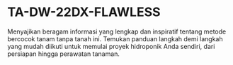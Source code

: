 # TA-DW-22DX-FLAWLESS
Menyajikan beragam informasi yang lengkap dan inspiratif tentang metode bercocok tanam tanpa tanah ini. Temukan panduan langkah demi langkah yang mudah diikuti untuk memulai proyek hidroponik Anda sendiri, dari persiapan hingga perawatan tanaman.

